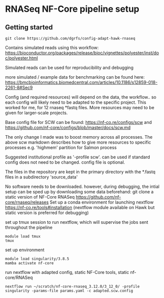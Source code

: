 # RNASeq NF-Core pipeline setup

## Getting started
```
git clone https://github.com/dgrfs/config-adapt-hawk-rnaseq

```

Contains simulated reads using this workflow: https://bioconductor.org/packages/release/bioc/vignettes/polyester/inst/doc/polyester.html

Simulated reads can be used for reproducibility and debugging

more simulated / example data for benchmarking can be found here:
https://bmcbioinformatics.biomedcentral.com/articles/10.1186/s12859-018-2261-8#Sec9


Config (and required resources) will depend on the data, the workflow.. so each config will likely need to be adapted to the specific project. This worked for me, for 12 rnaseq *fastq files. More resources may need to be given for larger-scale projects.

Base config file for SCW can be found:
https://nf-co.re/configs/scw
and
https://github.com/nf-core/configs/blob/master/docs/scw.md

The only change I made was to boost memory across all processes. The above scw markdown describes how to give more resources to specific processes e.g. 'highmem' partition for Salmon process

Suggested institutional profile as '-profile scw'. can be used if standard config does not need to be changed. config file is optional.

The files in the repository are kept in the primary directory with the *.fastq files in a subdirectory 'source_data'

No software needs to be downloaded. however, during debugging, the intial setup can be sped up by downloading some data beforehand:
git clone a static version of NF-Core RNASeq https://github.com/nf-core/rnaseq/releases
Set up a conda environment for launching nextflow https://nf-co.re/tools#installation (nextflow module available on Hawk but static version is preferred for debugging)

set up tmux session to run nextflow, which will supervise the jobs sent throughout the pipeline

```
module load tmux
tmux
```

set up environment
```
module load singularity/3.8.5
mamba activate nf-core
```

run nextflow with adapted config, static NF-Core tools, static nf-core/RNASeq
```
nextflow run ~/scratch/nf-core-rnaseq_3.12.0/3_12_0/ -profile singularity -params-file params.yaml -c adapted.scw.config
```
